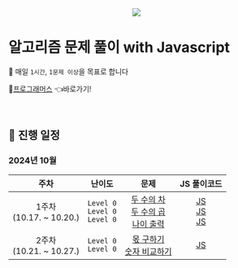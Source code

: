 <p align="center">
  <img src="https://github.com/user-attachments/assets/4d3b8c58-44e6-432c-93f2-ca04f67f9483" />
</p>

# 알고리즘 문제 풀이 with Javascript

🎯 매일 `1시간`, `1문제 이상`을 목표로 합니다

🔗<a href="https://school.programmers.co.kr/learn/challenges" target="_blank">프로그래머스</a> 👈바로가기!

<br />

## 📅 진행 일정

### 2024년 10월

|주차|난이도|문제|JS 풀이코드|
| :----------------: | :----------------: | :----------------: | :----------------:|
| 1주차<br />(10.17. ~ 10.20.) | `Level 0`<br />`Level 0`<br />`Level 0`<br /> | [두 수의 차](https://school.programmers.co.kr/learn/courses/30/lessons/120803)<br />[두 수의 곱](https://school.programmers.co.kr/learn/courses/30/lessons/120804)<br />[나이 출력](https://school.programmers.co.kr/learn/courses/30/lessons/120820)<br /> | [JS](https://github.com/ej-kimm/algorithm-with-js/blob/main/Level0/%EB%91%90%EC%88%98%EC%9D%98%EC%B0%A8.js)<br />[JS](https://github.com/ej-kimm/algorithm-with-js/blob/main/Level0/%EB%91%90%EC%88%98%EC%9D%98%EA%B3%B1.js)<br />[JS](https://github.com/ej-kimm/algorithm-with-js/blob/main/Level0/%EB%82%98%EC%9D%B4%EC%B6%9C%EB%A0%A5.js)<br /> |
| 2주차<br />(10.21. ~ 10.27.) | `Level 0`<br />`Level 0`<br /> | [몫 구하기](https://school.programmers.co.kr/learn/courses/30/lessons/120805)<br />[숫자 비교하기](https://school.programmers.co.kr/learn/courses/30/lessons/120807)<br /> | [JS](https://github.com/ej-kimm/algorithm-with-js/blob/main/Level0/%EB%AA%AB%EA%B5%AC%ED%95%98%EA%B8%B0.js)<br /> |